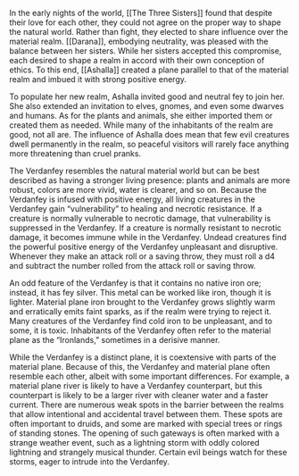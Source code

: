 In the early nights of the world, [[The Three Sisters]] found that despite their love for each other, they could not agree on the proper way to shape the natural world. Rather than fight, they elected to share influence over the material realm. [[Darana]], embodying neutrality, was pleased with the balance between her sisters. While her sisters accepted this compromise, each desired to shape a realm in accord with their own conception of ethics. To this end, [[Ashalla]] created a plane parallel to that of the material realm and imbued it with strong positive energy.

To populate her new realm, Ashalla invited good and neutral fey to join her. She also extended an invitation to elves, gnomes, and even some dwarves and humans. As for the plants and animals, she either imported them or created them as needed. While many of the inhabitants of the realm are good, not all are. The influence of Ashalla does mean that few evil creatures dwell permanently in the realm, so peaceful visitors will rarely face anything more threatening than cruel pranks.

The Verdanfey resembles the natural material world but can be best described as having a stronger living presence: plants and animals are more robust, colors are more vivid, water is clearer, and so on. Because the Verdanfey is infused with positive energy, all living creatures in the Verdanfey gain “vulnerability” to healing and necrotic resistance. If a creature is normally vulnerable to necrotic damage, that vulnerability is suppressed in the Verdanfey. If a creature is normally resistant to necrotic damage, it becomes immune while in the Verdanfey. Undead creatures find the powerful positive energy of the Verdanfey unpleasant and disruptive. Whenever they make an attack roll or a saving throw, they must roll a d4 and subtract the number rolled from the attack roll or saving throw.

An odd feature of the Verdanfey is that it contains no native iron ore; instead, it has fey silver. This metal can be worked like iron, though it is lighter. Material plane iron brought to the Verdanfey grows slightly warm and erratically emits faint sparks, as if the realm were trying to reject it. Many creatures of the Verdanfey find cold iron to be unpleasant, and to some, it is toxic. Inhabitants of the Verdanfey often refer to the material plane as the “Ironlands,” sometimes in a derisive manner.

While the Verdanfey is a distinct plane, it is coextensive with parts of the material plane. Because of this, the Verdanfey and material plane often resemble each other, albeit with some important differences. For example, a material plane river is likely to have a Verdanfey counterpart, but this counterpart is likely to be a larger river with cleaner water and a faster current. There are numerous weak spots in the barrier between the realms that allow intentional and accidental travel between them. These spots are often important to druids, and some are marked with special trees or rings of standing stones. The opening of such gateways is often marked with a strange weather event, such as a lightning storm with oddly colored lightning and strangely musical thunder. Certain evil beings watch for these storms, eager to intrude into the Verdanfey.